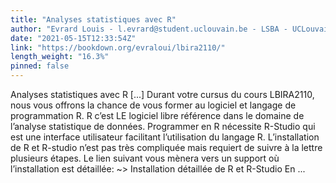 ```yaml
---
title: "Analyses statistiques avec R"
author: "Evrard Louis - l.evrard@student.uclouvain.be - LSBA - UCLouvain, Govaerts Bernadette - bernadette.govaerts@uclouvain.be - LSBA - ISBA - UCLouvain"
date: "2021-05-15T12:33:54Z"
link: "https://bookdown.org/evraloui/lbira2110/"
length_weight: "16.3%"
pinned: false
---
```


Analyses statistiques avec R [...] Durant votre cursus du cours LBIRA2110, nous vous offrons la chance de vous former au logiciel et langage de programmation R. R c’est LE logiciel libre référence dans le domaine de l’analyse statistique de données. Programmer en R nécessite R-Studio qui est une interface utilisateur facilitant l’utilisation du langage R. L’installation de R et R-studio n’est pas très compliquée mais requiert de suivre à la lettre plusieurs étapes. Le lien suivant vous mènera vers un support où l’installation est détaillée: ~> Installation détaillée de R et R-Studio En ...
